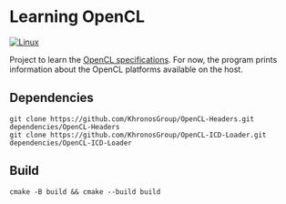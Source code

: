 # Learning OpenCL

[![Linux](https://github.com/andreperezmaselco/learning-OpenCL/actions/workflows/linux.yml/badge.svg)](https://github.com/andreperezmaselco/learning-OpenCL/actions/workflows/linux.yml)

Project to learn the [OpenCL specifications](https://www.khronos.org/registry/OpenCL).
For now, the program prints information about the OpenCL platforms available on the host.

## Dependencies

```
git clone https://github.com/KhronosGroup/OpenCL-Headers.git dependencies/OpenCL-Headers
git clone https://github.com/KhronosGroup/OpenCL-ICD-Loader.git dependencies/OpenCL-ICD-Loader
```

## Build

```
cmake -B build && cmake --build build
```
